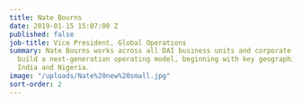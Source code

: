```yaml
---
title: Nate Bourns
date: 2019-01-15 15:07:00 Z
published: false
job-title: Vice President, Global Operations
summary: Nate Bourns works across all DAI business units and corporate offices to
  build a next-generation operating model, beginning with key geographies such as
  India and Nigeria.
image: "/uploads/Nate%20new%20small.jpg"
sort-order: 2
---
```


